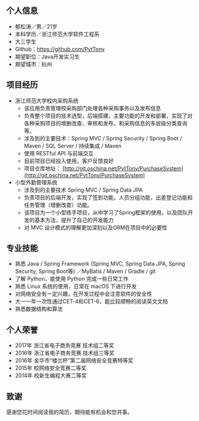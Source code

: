 ## 个人信息

- 郁松涛／男／21岁
- 本科学历／浙江师范大学软件工程系
- 大三学生
- Github：https://github.com/PvtTony
- 期望职位：Java开发实习生
- 期望城市：杭州


## 项目经历

- 浙江师范大学校内采购系统
  - 该应用负责管理校采购部门处理各种采购事务以及发布信息
  - 负责整个项目的技术选型，后端搭建，主要功能的开发和部署，实现了对各种采购项目的增删改查、审核和发布，和采购信息的多层级分类查询等。
  - 涉及到的主要技术：Spring MVC / Spring Security / Spring Boot / Maven / SQL Server / 持续集成 / Maven
  - 使用 RESTful API 与前端交互
  - 目前项目已经投入使用，客户反馈良好
  - 项目仓库地址：
    [http://git.oschina.net/PvtTony/PurchaseSystem](http://git.oschina.net/PvtTony/PurchaseSystem)
- 小型外勤管理系统
  - 涉及到的主要技术 Spring MVC / Spring Data JPA 
  - 负责项目的后端开发，实现了签到功能，人员分组功能，出差登记功能和任务管理（增删改查）功能。
  - 该项目为一个小型练手项目，从中学习了Spring框架的使用，以及团队开发的基本方法，提升了自己的开发能力
  - 对 MVC 设计模式的理解更加深刻以及ORM在项目中的必要性

## 专业技能

- 熟悉 Java / Spring Framework (Spring MVC, Spring Data JPA, Spring Security, Spring Boot等) ／MyBatis / Maven / Gradle / git
- 了解 Python，能使用 Python 完成一些日常工作
- 熟悉 Linux 系统的使用，日常在 macOS 下进行开发
- 对网络安全有一定兴趣，在开发过程中会注意软件的安全性
- 大一一年一次性通过CET-4和CET-6，能比较顺畅的阅读英文文档
- 熟悉数据结构和算法

## 个人荣誉

- 2017年 浙江省电子商务竞赛 技术组二等奖
- 2016年 浙江省电子商务竞赛 技术组三等奖
- 2016年 金华市“楼兰杯”第二届网络安全竞赛特等奖
- 2015年 校网络安全竞赛二等奖
- 2014年 校新生编程大赛二等奖

## 致谢

感谢您花时间阅读我的简历，期待能有机会和您共事。